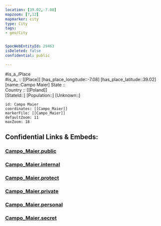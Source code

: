 ```yaml
---
location: [39.02,-7.08] 
mapzoom: [7,12] 
mapmarker: city 
type: City
tags:
- geo/City


SpocWebEntityId: 29463
isDeleted: false
confidential: public

---
```

#is_a_/Place  
#is_a_ :: [[Place]] 
[has_place_longitude::-7.08] 
[has_place_latitude::39.02] 
[name::Campo Maier] 
State ::  
Country :: [[Poland]]  
[StateId::] 
[Population::] 
[Unknown::] 


```leaflet
id: Campo Maier
coordinates: [[Campo_Maier]] 
markerFile: [[Campo_Maier]] 
defaultZoom: 11 
maxZoom: 18
```


## Confidential Links & Embeds: 

### [Campo_Maier.public](/_public/\Earth\Continent\Europe\Europe~South\Portugal\Districts~Portugal\Portalegre\CityCampo_Maier.public.md) 

### [Campo_Maier.internal](/_internal/\Earth\Continent\Europe\Europe~South\Portugal\Districts~Portugal\Portalegre\CityCampo_Maier.internal.md) 

### [Campo_Maier.protect](/_protect/\Earth\Continent\Europe\Europe~South\Portugal\Districts~Portugal\Portalegre\CityCampo_Maier.protect.md) 

### [Campo_Maier.private](/_private/\Earth\Continent\Europe\Europe~South\Portugal\Districts~Portugal\Portalegre\CityCampo_Maier.private.md) 

### [Campo_Maier.personal](/_personal/\Earth\Continent\Europe\Europe~South\Portugal\Districts~Portugal\Portalegre\CityCampo_Maier.personal.md) 

### [Campo_Maier.secret](/_secret/\Earth\Continent\Europe\Europe~South\Portugal\Districts~Portugal\Portalegre\CityCampo_Maier.secret.md)

